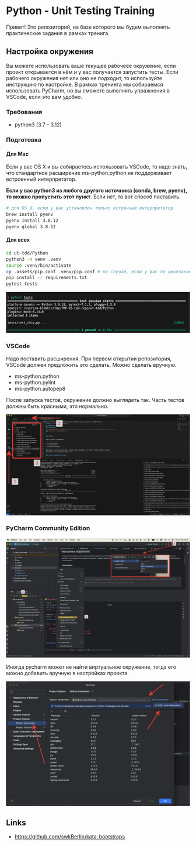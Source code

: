 # Python - Unit Testing Training

Привет! Это репозиторий, на базе которого мы будем выполнять практические задания в рамках тренига.

## Настройка окружения

Вы можете использовать ваше текущее рабочеее окружение, если проект открывается в нём и у вас получается запустить тесты.
Если рабочего окружения нет или оно не подходит, то используйте инструкцию по настройке.
В рамках тренинга мы собираемся использовать PyCharm, но вы сможете выполнять упражнения в VSCode, если это вам удобно.

### Требования

- python3 (3.7 - 3.12)

### Подготовка

#### Для Mac

Если у вас OS X и вы собираетесь использовать VSCode, то надо знать, что стандартное расширение ms-python.python не поддерживает встроенный интерпретатор.

**Если у вас python3 из любого другого источника (conda, brew, pyenv), то можно пропустить этот пункт**. Если нет, то вот способ поставить.

```bash
# для OS X, если у вас установлен только встренный интерпретатор
brew install pyenv
pyenv install 3.8.12
pyenv global 3.8.12
```

#### Для всех

```bash
cd ut-tdd/Python
python3 -m venv .venv
source .venv/bin/activate
cp .assets/pip.conf .venv/pip.conf # на случай, если у вас по умолчанию стоит рабочий реестр пакетов
pip install -r requirements.txt
pytest tests
```

![Terminal passed tests](.images/terminal.png)

### VSCode

Надо поставить расширения. При первом открытии репозитория, VSCode должен предложить это сделать. Можно сделать вручную.

- ms-python.python
- ms-python.pylint
- ms-python.autopep8

После запуска тестов, окружение должно выглядеть так. Часть тестов должны быть красными, это нормально.

![VSCode passed tests](.images/vscode.png)

### PyCharm Community Edition

![PyCharm passed tests](.images/pycharm.png)

Иногда pycharm может не найти виртуальное окружение, тогда его можно добавить вручную в настройках проекта.

![img.png](.images/pycharm_interpreter.png)

## Links

- <https://github.com/swkBerlin/kata-bootstraps>
